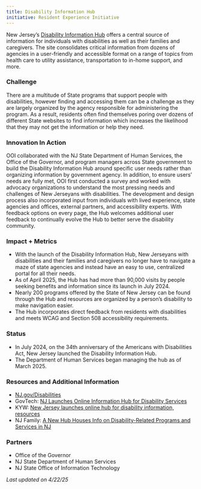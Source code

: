 ```yaml
---
title: Disability Information Hub
initiative: Resident Experience Initiative
---
```


New Jersey’s [Disability Information Hub](https://www.nj.gov/disabilities/) offers a central source of information for individuals with disabilities as well as their families and caregivers. The site consolidates critical information from dozens of agencies in a user-friendly and accessible format on a range of topics from health care to utility assistance, transportation to in-home support, and more.

### Challenge

There are a multitude of State programs that support people with disabilities, however finding and accessing them can be a challenge as they are largely organized by the agency responsible for administering the program. As a result, residents often find themselves poring over dozens of different State websites to find information which increases the likelihood that they may not get the information or help they need.

### Innovation In Action

OOI collaborated with the NJ State Department of Human Services, the Office of the Governor, and program managers across State government to build the Disability Information Hub around specific user needs rather than organizing information by government agency. In addition, to ensure users’ needs are fully met, OOI first conducted a survey and worked with advocacy organizations to understand the most pressing needs and challenges of New Jerseyans with disabilities. The development and design process also incorporated input from individuals with lived experience, state agencies and offices, external partners, and accessibility experts. With feedback options on every page, the Hub welcomes additional user feedback to continually evolve the Hub to better serve the disability community.

### Impact \+ Metrics

* With the launch of the Disability Information Hub, New Jerseyans with disabilities and their families and caregivers no longer have to navigate a maze of state agencies and instead have an easy to use, centralized portal for all their needs.  
* As of April 2025, the Hub has had more than 90,000 visits by people seeking benefits and information since its launch in July 2024\.  
* Nearly 200 programs offered by the State of New Jersey can be found through the Hub and resources are organized by a person’s disability to make navigation easier.   
* The Hub incorporates direct feedback from residents with disabilities and meets WCAG and Section 508 accessibility requirements.

### Status

* In July 2024, on the 34th anniversary of the Americans with Disabilities Act, New Jersey launched the Disability Information Hub.   
* The Department of Human Services began managing the hub as of March 2025\. 

### Resources and Additional Information

* [NJ.gov/Disabilities](https://www.nj.gov/disabilities/)  
* GovTech: [NJ Launches Online Information Hub for Disability Services](https://www.govtech.com/gov-experience/n-j-launches-online-information-hub-for-disability-services)  
* KYW: [New Jersey launches online hub for disability information, resources](https://www.audacy.com/kywnewsradio/news/local/new-jersey-online-hub-disability-information)  
* NJ Family: [A New Hub Houses Info on Disability-Related Programs and Services in NJ](https://www.njfamily.com/a-new-hub-houses-info-on-disability-related-programs-and-services-in-nj/)

### Partners

* Office of the Governor  
* NJ State Department of Human Services  
* NJ State Office of Information Technology

*Last updated on 4/22/25*
